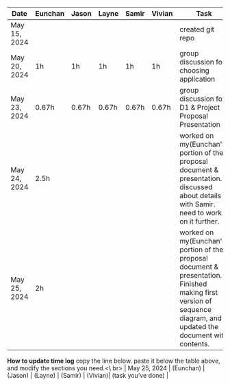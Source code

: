 | Date | Eunchan | Jason | Layne | Samir | Vivian | Task |
| --- | --- | --- | --- | --- | --- | --- |
| May 15, 2024 | | | | | | created git repo |
| May 20, 2024 | 1h | 1h | 1h | 1h | 1h | group discussion for choosing application |
| May 23, 2024 | 0.67h | 0.67h | 0.67h | 0.67h | 0.67h | group discussion for D1 & Project Proposal Presentation |
| May 24, 2024 | 2.5h | | | | | worked on my(Eunchan's) portion of the proposal document & presentation. discussed about details with Samir. need to work on it further. |
| May 25, 2024 | 2h | | | | | worked on my(Eunchan's) portion of the proposal document & presentation. Finished making first version of sequence diagram, and updated the document with contents. |


**How to update time log**
copy the line below. paste it below the table above, and modify the sections you need.<\ br>
| May 25, 2024 | (Eunchan) | (Jason) | (Layne) | (Samir) | (Vivian)| (task you've done) |
